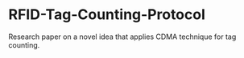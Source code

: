 # RFID-Tag-Counting-Protocol
Research paper on a novel idea that applies CDMA technique for tag counting.
